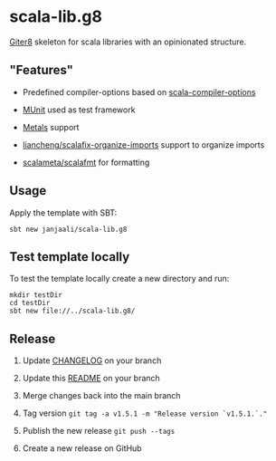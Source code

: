 # scala-lib.g8

[Giter8] skeleton for scala libraries with an opinionated structure.

## "Features"

* Predefined compiler-options based on [scala-compiler-options](https://github.com/janjaali/scala-compiler-options)

* [MUnit](https://github.com/scalameta/munit) used as test framework

* [Metals](https://github.com/scalameta/metals) support

* [liancheng/scalafix-organize-imports](https://github.com/liancheng/scalafix-organize-imports) support to organize imports

* [scalameta/scalafmt](https://github.com/scalameta/scalafmt) for formatting

## Usage

Apply the template with SBT:

```shell
sbt new janjaali/scala-lib.g8
```

## Test template locally

To test the template locally create a new directory and run:

```shell
mkdir testDir
cd testDir
sbt new file://../scala-lib.g8/
```

## Release

1. Update [CHANGELOG](./CHANGELOG.md) on your branch

2. Update this [README](./README.md) on your branch

3. Merge changes back into the main branch

4. Tag version ```git tag -a v1.5.1 -m "Release version `v1.5.1.`."```

5. Publish the new release `git push --tags`

6. Create a new release on GitHub

[Giter8]: http://www.foundweekends.org/giter8/
